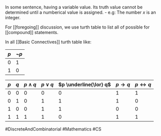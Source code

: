 In some sentence, having a variable value. Its truth value cannot be determined until a numberical value is assigned.
	- e.g: The number $x$ is an integer.

For [[foregoing]] discussion, we use turth table to list all of possible for [[compound]] statements.

In all [[Basic Connectives]] turth table like:

| $p$ | $\neg p$ |
| --- | -------- |
| 0   | 1        |
| 1   | 0        |

| $p$ | $q$ | $p \land q$ | $p \lor q$ | $p \underline{\lor} q$ | $p \rightarrow q$ | $p \leftrightarrow q$ |
| --- | --- | ----------- | ---------- | ---------------------- | ----------------- | --------------------- |
| 0   | 0   | 0           | 0          | 0                      | 1                 | 1                     |
| 0   | 1   | 0           | 1          | 1                      | 1                 | 0                     |
| 1   | 0   | 0           | 1          | 1                      | 0                 | 0                     |
| 1   | 1   | 1           | 1          | 0                      | 1                 | 1                     |

#DiscreteAndCombinatorial #Mathematics #CS 
